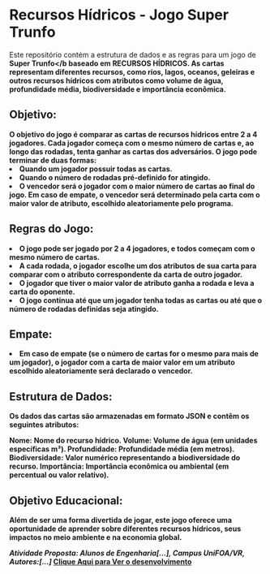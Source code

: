<h1>Recursos Hídricos - Jogo Super Trunfo</h1>

Este repositório contém a estrutura de dados e as regras para um jogo de <b>Super Trunfo</b baseado em RECURSOS HÍDRICOS. As cartas representam diferentes recursos, como rios, lagos, oceanos, geleiras e outros recursos hídricos com atributos como volume de água, profundidade média, biodiversidade e importância econômica.

<h2>Objetivo:</h2>
O objetivo do jogo é comparar as cartas de recursos hídricos entre 2 a 4 jogadores. Cada jogador começa com o mesmo número de cartas e, ao longo das rodadas, tenta ganhar as cartas dos adversários. O jogo pode terminar de duas formas:
<lo>
<li>Quando um jogador possuir todas as cartas.</li>
<li>Quando o número de rodadas pré-definido for atingido.</li>
<li>O vencedor será o jogador com o maior número de cartas ao final do jogo. Em caso de empate, o vencedor será determinado pela carta com o maior valor de atributo, escolhido aleatoriamente pelo programa.</li>
</lo>
<h2>Regras do Jogo:</h2>
<lo>
<li>O jogo pode ser jogado por 2 a 4 jogadores, e todos começam com o mesmo número de cartas.</li>
<li>A cada rodada, o jogador escolhe um dos atributos de sua carta para comparar com o atributo correspondente da carta de outro jogador.</li>
<li>O jogador que tiver o maior valor de atributo ganha a rodada e leva a carta do oponente.</li>
<li>O jogo continua até que um jogador tenha todas as cartas ou até que o número de rodadas definidas seja atingido.</li>

<h2>Empate:</h2>
<li>Em caso de empate (se o número de cartas for o mesmo para mais de um jogador), o jogador com a carta de maior valor em um atributo escolhido aleatoriamente será declarado o vencedor.</li>

<h2>Estrutura de Dados:</h2>
Os dados das cartas são armazenadas em formato JSON e contêm os seguintes atributos:

<b>Nome:</b> Nome do recurso hídrico.
<b>Volume:</b> Volume de água (em unidades específicas m³).
<b>Profundidade:</b> Profundidade média (em metros).
<b>Biodiversidade:</b> Valor numérico representando a biodiversidade do recurso.
<b>Importância:</b> Importância econômica ou ambiental (em percentual ou valor relativo).

<h2>Objetivo Educacional:</h2>
Além de ser uma forma divertida de jogar, este jogo oferece uma oportunidade de aprender sobre diferentes recursos hídricos, seus impactos no meio ambiente e na economia global.

<i><b>Atividade Proposta: Alunos de Engenharia[...], Campus UniFOA/VR, Autores:[...]</b></i>
<a href="https://rhaianysouza.github.io/JogoTrunfo/Jogo do Trunfo/index.html">Clique Aqui para Ver o desenvolvimento</a>
